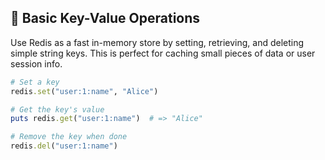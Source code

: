 ## 💾 Basic Key-Value Operations

Use Redis as a fast in-memory store by setting, retrieving, and deleting simple string keys. This is perfect for caching small pieces of data or user session info.

```ruby
# Set a key
redis.set("user:1:name", "Alice")

# Get the key's value
puts redis.get("user:1:name")  # => "Alice"

# Remove the key when done
redis.del("user:1:name")
```